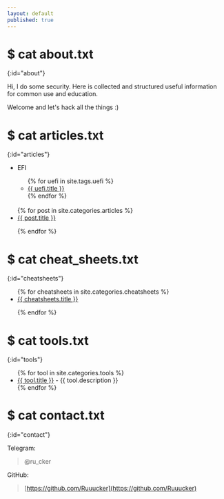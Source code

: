 ```yaml
---
layout: default
published: true
---
```

<title>Rucker :: Security Researcher</title>

# $ cat about.txt
{:id="about"}

Hi, I do some security. Here is collected and structured useful information for common use and education.

Welcome and let's hack all the things :)

# $ cat articles.txt
{:id="articles"}

<ul>
  <li>EFI</li>
<ul>
{% for uefi in site.tags.uefi %}
     
<li><a href="{{ uefi.url }}" title="{{ uefi.description }}">{{ uefi.title }}</a></li>
{% endfor %}  
</ul>
 <br>
{% for post in site.categories.articles %}
  
<li><a href="{{ post.url }}" title="{{ post.description }}">{{ post.title }}</a></li>

{% endfor %}
</ul>

# $ cat cheat_sheets.txt
{:id="cheatsheets"}

<ul>
{% for cheatsheets in site.categories.cheatsheets %}
<li><a href="{{ cheatsheets.url }}" title="{{ cheatsheets.description }}">{{ cheatsheets.title }}</a></li>
 
{% endfor %}
</ul>

# $ cat tools.txt
{:id="tools"}

<ul>
{% for tool in site.categories.tools %}
<li><a href="{{ tool.link }}">{{ tool.title }}</a> - {{ tool.description }}</li>
{% endfor %}
</ul>

# $ cat contact.txt
{:id="contact"}

Telegram:

> @ru_cker

GitHub:

> [https://github.com/Ruuucker](https://github.com/Ruuucker)

